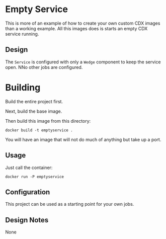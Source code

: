 # Empty Service

This is more of an example of how to create your own custom CDX images than a working example. All this images does is starts an empty CDX service running.

## Design

The `Service` is configured with only a `Wedge` component to keep the service open. NNo other jobs are configured.

# Building

Build the entire project first. 

Next, build the base image. 

Then build this image from this directory:

    docker build -t emptyservice .

You will have an image that will not do much of anything but take up a port.

## Usage

Just call the container:

    docker run -P emptyservice

 
## Configuration

This project can be used as a starting point for your own jobs. 

## Design Notes

None